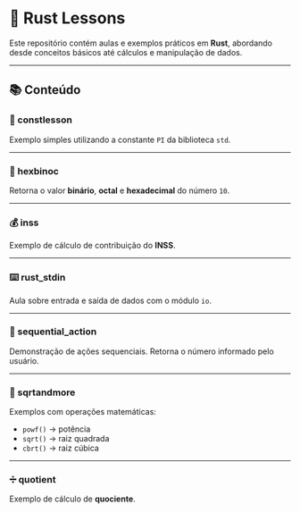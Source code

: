 # 📘 Rust Lessons

Este repositório contém aulas e exemplos práticos em **Rust**, abordando desde conceitos básicos até cálculos e manipulação de dados.

---

## 📚 Conteúdo

### 🔢 constlesson

Exemplo simples utilizando a constante `PI` da biblioteca `std`.

---

### 🧮 hexbinoc

Retorna o valor **binário**, **octal** e **hexadecimal** do número `10`.

---

### 💰 inss

Exemplo de cálculo de contribuição do **INSS**.

---

### ⌨️ rust_stdin

Aula sobre entrada e saída de dados com o módulo `io`.

---

### 🔄 sequential_action

Demonstração de ações sequenciais.
Retorna o número informado pelo usuário.

---

### 📐 sqrtandmore

Exemplos com operações matemáticas:

* `powf()` → potência
* `sqrt()` → raiz quadrada
* `cbrt()` → raiz cúbica

---

### ➗ quotient

Exemplo de cálculo de **quociente**.





